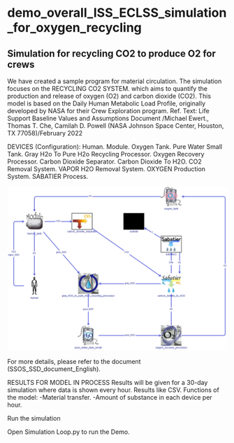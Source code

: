 # demo_overall_ISS_ECLSS_simulation_for_oxygen_recycling
## Simulation for recycling CO2 to produce O2 for crews
We have created a sample program for material circulation. The simulation focuses on the RECYCLING CO2 SYSTEM. which aims to quantify the production and release of oxygen (O2) and carbon dioxide (CO2). This model is based on the Daily Human Metabolic Load Profile, originally developed by NASA for their Crew Exploration program. Ref. Text: Life Support Baseline Values and Assumptions Document /Michael Ewert., Thomas T. Che, Camilah D. Powell (NASA Johnson Space Center, Houston, TX 77058)/February 2022

DEVICES (Configuration):
Human.
Module.
Oxygen Tank.
Pure Water Small Tank.
Gray H2o To Pure H2o Recycling Processor.
Oxygen Recovery Processor.
Carbon Dioxide Separator.
Carbon Dioxide To H2O.
CO2 Removal System.
VAPOR H2O Removal System.
OXYGEN Production System.
SABATIER Process.

!["Simulation from sicle" ](https://github.com/space-station-os/demo_overall_ISS_ECLSS_simulation_for_oxygen_recycling/blob/main/Figures/image1.png "Simulation for 30 days/results given every hour" )

For more details, please refer to the document (SSOS_SSD_document_English).

RESULTS FOR MODEL IN PROCESS
Results will be given for a 30-day simulation where data is shown every hour. 
Results like CSV.
Functions of the model:
  -Material transfer.
  -Amount of substance in each device per hour.

 Run the simulation

Open Simulation Loop.py to run the Demo.